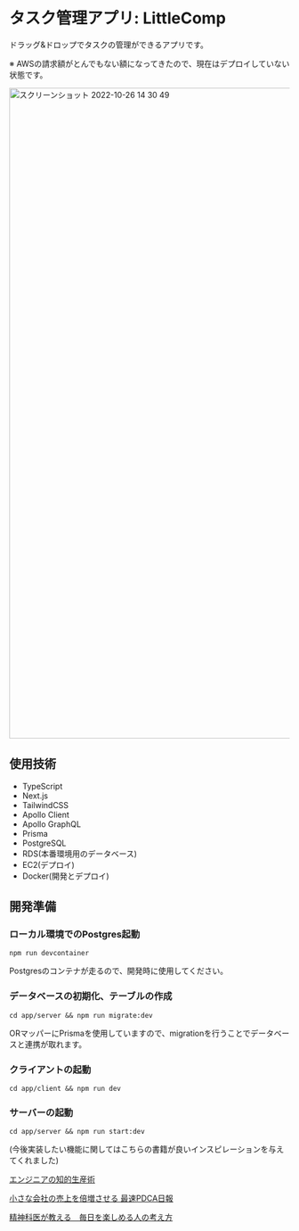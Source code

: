# タスク管理アプリ: LittleComp
ドラッグ&ドロップでタスクの管理ができるアプリです。

※ AWSの請求額がとんでもない額になってきたので、現在はデプロイしていない状態です。

<img width="1167" alt="スクリーンショット 2022-10-26 14 30 49" src="https://user-images.githubusercontent.com/84382062/197942671-dd795240-7ccf-49c7-9561-ef97f5026ee0.png">

## 使用技術

* TypeScript
* Next.js
* TailwindCSS
* Apollo Client
* Apollo GraphQL
* Prisma
* PostgreSQL
* RDS(本番環境用のデータベース)
* EC2(デプロイ)
* Docker(開発とデプロイ)


## 開発準備

### ローカル環境でのPostgres起動

```npm run devcontainer```

Postgresのコンテナが走るので、開発時に使用してください。

### データベースの初期化、テーブルの作成

```cd app/server && npm run migrate:dev```

ORマッパーにPrismaを使用していますので、migrationを行うことでデータベースと連携が取れます。

### クライアントの起動

```cd app/client && npm run dev```

### サーバーの起動

```cd app/server && npm run start:dev```

(今後実装したい機能に関してはこちらの書籍が良いインスピレーションを与えてくれました)

[エンジニアの知的生産術](https://www.amazon.co.jp/%E3%82%A8%E3%83%B3%E3%82%B8%E3%83%8B%E3%82%A2%E3%81%AE%E7%9F%A5%E7%9A%84%E7%94%9F%E7%94%A3%E8%A1%93-%E2%80%95%E5%8A%B9%E7%8E%87%E7%9A%84%E3%81%AB%E5%AD%A6%E3%81%B3%E3%80%81%E6%95%B4%E7%90%86%E3%81%97%E3%80%81%E3%82%A2%E3%82%A6%E3%83%88%E3%83%97%E3%83%83%E3%83%88%E3%81%99%E3%82%8B-WEB-PRESS-plus-ebook/dp/B07JFRF6MW/ref=sr_1_1?adgrpid=53431906556&gclid=Cj0KCQjwkt6aBhDKARIsAAyeLJ112vOvMEmX2MWG6jm_6hdXEP7e8HEszYCsIpHTDCgwGtlRAjROEdYaAvl4EALw_wcB&hvadid=618552905697&hvdev=c&hvlocphy=9053413&hvnetw=g&hvqmt=e&hvrand=4557717029985653798&hvtargid=kwd-484598975701&hydadcr=27264_14598071&jp-ad-ap=0&keywords=%E3%82%A8%E3%83%B3%E3%82%B8%E3%83%8B%E3%82%A2%E3%81%AE%E7%9F%A5%E7%9A%84%E7%94%9F%E7%94%A3%E8%A1%93&qid=1666764671&qu=eyJxc2MiOiIxLjM0IiwicXNhIjoiMS4xMyIsInFzcCI6IjEuMDgifQ%3D%3D&sr=8-1)
 
[小さな会社の売上を倍増させる 最速PDCA日報](https://www.amazon.co.jp/%E5%B0%8F%E3%81%95%E3%81%AA%E4%BC%9A%E7%A4%BE%E3%81%AE%E5%A3%B2%E4%B8%8A%E3%82%92%E5%80%8D%E5%A2%97%E3%81%95%E3%81%9B%E3%82%8B%E6%9C%80%E9%80%9FPDCA%E6%97%A5%E5%A0%B1-%E4%B8%AD%E5%8F%B8-%E7%A5%89%E5%B2%90/dp/4822289613/ref=sr_1_1?__mk_ja_JP=%E3%82%AB%E3%82%BF%E3%82%AB%E3%83%8A&crid=2EDVIUB6VBOU3&keywords=PDCA%E6%97%A5%E5%A0%B1&qid=1666764764&qu=eyJxc2MiOiIxLjQzIiwicXNhIjoiMS4wMSIsInFzcCI6IjAuOTcifQ%3D%3D&sprefix=pdca%E6%97%A5%E5%A0%B1%2Caps%2C226&sr=8-1)
 
[精神科医が教える　毎日を楽しめる人の考え方](https://www.amazon.co.jp/%E7%B2%BE%E7%A5%9E%E7%A7%91%E5%8C%BB%E3%81%8C%E6%95%99%E3%81%88%E3%82%8B-%E6%AF%8E%E6%97%A5%E3%82%92%E6%A5%BD%E3%81%97%E3%82%81%E3%82%8B%E4%BA%BA%E3%81%AE%E8%80%83%E3%81%88%E6%96%B9-%E3%81%8D%E3%81%9A%E3%81%AA%E5%87%BA%E7%89%88-%E6%A8%BA%E6%B2%A2-%E7%B4%AB%E8%8B%91-ebook/dp/B09WMF2TV9/ref=sr_1_1?keywords=%E6%AF%8E%E6%97%A5%E3%82%92%E6%A5%BD%E3%81%97%E3%82%81%E3%82%8B%E4%BA%BA%E3%81%AE%E8%80%83%E3%81%88%E6%96%B9&qid=1666764824&qu=eyJxc2MiOiIxLjcyIiwicXNhIjoiMS4yNiIsInFzcCI6IjEuMDkifQ%3D%3D&sprefix=%E6%AF%8E%E6%97%A5%E3%82%92%2Caps%2C252&sr=8-1)
